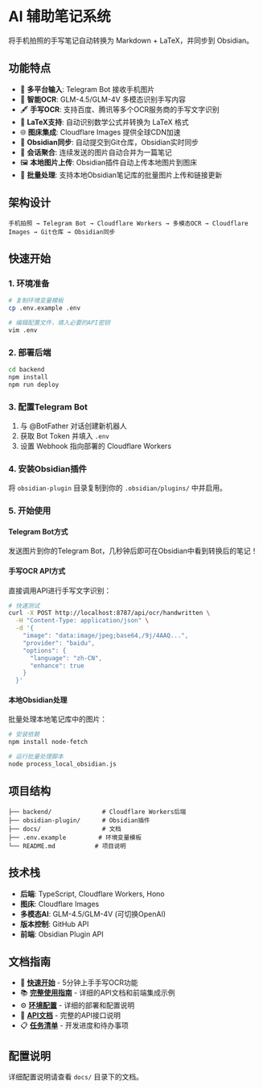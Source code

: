 # AI 辅助笔记系统

将手机拍照的手写笔记自动转换为 Markdown + LaTeX，并同步到 Obsidian。

## 功能特点

- 📱 **多平台输入**: Telegram Bot 接收手机图片
- 🤖 **智能OCR**: GLM-4.5/GLM-4V 多模态识别手写内容
- 🖋️ **手写OCR**: 支持百度、腾讯等多个OCR服务商的手写文字识别
- 📐 **LaTeX支持**: 自动识别数学公式并转换为 LaTeX 格式
- 🌐 **图床集成**: Cloudflare Images 提供全球CDN加速
- 📝 **Obsidian同步**: 自动提交到Git仓库，Obsidian实时同步
- 🔄 **会话聚合**: 连续发送的图片自动合并为一篇笔记
- 🖼️ **本地图片上传**: Obsidian插件自动上传本地图片到图床
- 📂 **批量处理**: 支持本地Obsidian笔记库的批量图片上传和链接更新

## 架构设计

```
手机拍照 → Telegram Bot → Cloudflare Workers → 多模态OCR → Cloudflare Images → Git仓库 → Obsidian同步
```

## 快速开始

### 1. 环境准备

```bash
# 复制环境变量模板
cp .env.example .env

# 编辑配置文件，填入必要的API密钥
vim .env
```

### 2. 部署后端

```bash
cd backend
npm install
npm run deploy
```

### 3. 配置Telegram Bot

1. 与 @BotFather 对话创建新机器人
2. 获取 Bot Token 并填入 `.env`
3. 设置 Webhook 指向部署的 Cloudflare Workers

### 4. 安装Obsidian插件

将 `obsidian-plugin` 目录复制到你的 `.obsidian/plugins/` 中并启用。

### 5. 开始使用

#### Telegram Bot方式
发送图片到你的Telegram Bot，几秒钟后即可在Obsidian中看到转换后的笔记！

#### 手写OCR API方式
直接调用API进行手写文字识别：

```bash
# 快速测试
curl -X POST http://localhost:8787/api/ocr/handwritten \
  -H "Content-Type: application/json" \
  -d '{
    "image": "data:image/jpeg;base64,/9j/4AAQ...",
    "provider": "baidu",
    "options": {
      "language": "zh-CN",
      "enhance": true
    }
  }'
```

#### 本地Obsidian处理
批量处理本地笔记库中的图片：

```bash
# 安装依赖
npm install node-fetch

# 运行批量处理脚本
node process_local_obsidian.js
```

## 项目结构

```
├── backend/              # Cloudflare Workers后端
├── obsidian-plugin/      # Obsidian插件
├── docs/                 # 文档
├── .env.example         # 环境变量模板
└── README.md           # 项目说明
```

## 技术栈

- **后端**: TypeScript, Cloudflare Workers, Hono
- **图床**: Cloudflare Images
- **多模态AI**: GLM-4.5/GLM-4V (可切换OpenAI)
- **版本控制**: GitHub API
- **前端**: Obsidian Plugin API

## 文档指南

- 📖 **[快速开始](docs/QUICK_START.md)** - 5分钟上手手写OCR功能
- 📚 **[完整使用指南](docs/HANDWRITING_OCR_GUIDE.md)** - 详细的API文档和前端集成示例
- ⚙️ **[环境配置](docs/SETUP.md)** - 详细的部署和配置说明
- 🔧 **[API文档](docs/API_USAGE.md)** - 完整的API接口说明
- 📋 **[任务清单](docs/TASKS.md)** - 开发进度和待办事项

## 配置说明

详细配置说明请查看 `docs/` 目录下的文档。